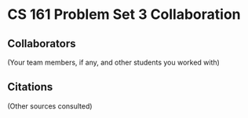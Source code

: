 CS 161 Problem Set 3 Collaboration
==================================

Collaborators
-------------
(Your team members, if any, and other students you worked with)

Citations
---------
(Other sources consulted)
